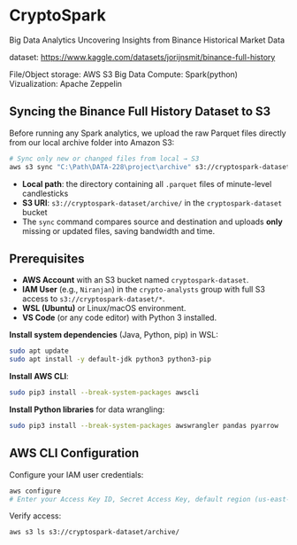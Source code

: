 # CryptoSpark
Big Data Analytics Uncovering Insights from Binance Historical Market Data

dataset: https://www.kaggle.com/datasets/jorijnsmit/binance-full-history

File/Object storage: AWS S3
Big Data Compute: Spark(python)
Vizualization: Apache Zeppelin 

## Syncing the Binance Full History Dataset to S3

Before running any Spark analytics, we upload the raw Parquet files directly from our local archive folder into Amazon S3:

```bash
# Sync only new or changed files from local → S3
aws s3 sync "C:\Path\DATA-228\project\archive" s3://cryptospark-dataset/archive/
````

* **Local path**: the directory containing all `.parquet` files of minute-level candlesticks
* **S3 URI**: `s3://cryptospark-dataset/archive/` in the `cryptospark-dataset` bucket
* The `sync` command compares source and destination and uploads **only** missing or updated files, saving bandwidth and time.

## Prerequisites

* **AWS Account** with an S3 bucket named `cryptospark-dataset`.
* **IAM User** (e.g., `Niranjan`) in the `crypto-analysts` group with full S3 access to `s3://cryptospark-dataset/*`.
* **WSL (Ubuntu)** or Linux/macOS environment.
* **VS Code** (or any code editor) with Python 3 installed.

**Install system dependencies** (Java, Python, pip) in WSL:

   ```bash
   sudo apt update
   sudo apt install -y default-jdk python3 python3-pip
   ```
**Install AWS CLI**:

   ```bash
   sudo pip3 install --break-system-packages awscli
   ```
**Install Python libraries** for data wrangling:

   ```bash
   sudo pip3 install --break-system-packages awswrangler pandas pyarrow
   ```

## AWS CLI Configuration

Configure your IAM user credentials:

```bash
aws configure
# Enter your Access Key ID, Secret Access Key, default region (us-east-1), and default output (json)
```

Verify access:

```bash
aws s3 ls s3://cryptospark-dataset/archive/
```
